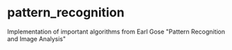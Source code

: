 # pattern_recognition
Implementation of important algorithms from Earl Gose "Pattern Recognition and Image Analysis"
